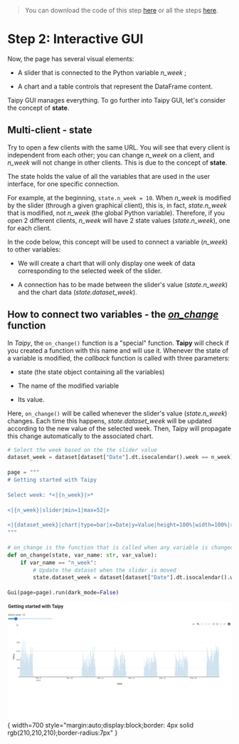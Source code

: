 > You can download the code of this step [here](../src/step_02.py) or all the steps [here](https://github.com/Avaiga/taipy-getting-started/tree/develop/src).

# Step 2: Interactive GUI

Now, the page has several visual elements:

- A slider that is connected to the Python variable *n_week* ;

- A chart and a table controls that represent the DataFrame content.

Taipy GUI manages everything. To go further into Taipy GUI, let's consider the concept of **state**.

## Multi-client - state

Try to open a few clients with the same URL. You will see that every client is independent from each other; you can change *n_week* on a client, and *n_week* will not change in other clients. This is due to the concept of **state**.

The state holds the value of all the variables that are used in the user interface, for one specific connection.

For example, at the beginning, `state.n_week = 10`. When *n_week* is modified by the slider (through a given graphical client), this is, in fact, *state.n_week* that is modified, not *n_week* (the global Python variable). Therefore, if you open 2 different clients, *n_week* will have 2 state values (*state.n_week*), one for each client.

In the code below, this concept will be used to connect a variable (*n_week*) to other variables:

- We will create a chart that will only display one week of data corresponding to the selected week of the slider.

- A connection has to be made between the slider's value  (*state.n_week*) and the chart data (*state.dataset_week*).

## How to connect two variables - the *[on_change](https://docs.taipy.io/manuals/gui/callbacks/)* function

In *Taipy*, the `on_change()` function is a "special" function. **Taipy** will check if you created a function with this name and will use it. Whenever the state of a variable is modified, the *callback* function is called with three parameters:

- state (the state object containing all the variables)

- The name of the modified variable

- Its value.

Here, `on_change()` will be called whenever the slider's value (*state.n_week*) changes. Each time this happens, *state.dataset_week* will be updated according to the new value of the selected week. Then, Taipy will propagate this change automatically to the associated chart.

```python
# Select the week based on the the slider value
dataset_week = dataset[dataset["Date"].dt.isocalendar().week == n_week]

page = """
# Getting started with Taipy

Select week: *<|{n_week}|>*

<|{n_week}|slider|min=1|max=52|>

<|{dataset_week}|chart|type=bar|x=Date|y=Value|height=100%|width=100%|>
"""

# on_change is the function that is called when any variable is changed
def on_change(state, var_name: str, var_value):
    if var_name == "n_week":
        # Update the dataset when the slider is moved
        state.dataset_week = dataset[dataset["Date"].dt.isocalendar().week == var_value]

Gui(page=page).run(dark_mode=False)
```

![Interactive GUI](result.gif){ width=700 style="margin:auto;display:block;border: 4px solid rgb(210,210,210);border-radius:7px" }

